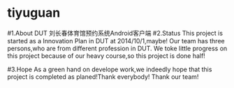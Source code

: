 # tiyuguan
#1.About
  DUT 刘长春体育馆预约系统Android客户端
#2.Status
This project is started as a Innovation Plan in DUT at 2014/10/1,maybe! Our team has three persons,who are from different profession in DUT.
We toke little progress on this project because of our heavy course,so this project is done half!

#3.Hope
As a green hand on develope work,we indeedly hope that this project is completed as planed!Thank everybody! Thank our team!
